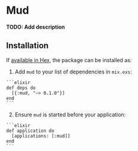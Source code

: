# Mud

**TODO: Add description**

## Installation

If [available in Hex](https://hex.pm/docs/publish), the package can be installed as:

  1. Add `mud` to your list of dependencies in `mix.exs`:

    ```elixir
    def deps do
      [{:mud, "~> 0.1.0"}]
    end
    ```

  2. Ensure `mud` is started before your application:

    ```elixir
    def application do
      [applications: [:mud]]
    end
    ```

